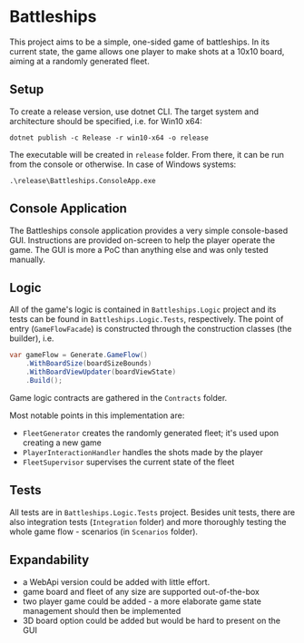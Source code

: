 # Battleships
This project aims to be a simple, one-sided game of battleships.
In its current state, the game allows one player to make shots at a 10x10 board, aiming at a randomly generated fleet.

## Setup
To create a release version, use dotnet CLI. The target system and architecture should be specified, i.e. for Win10 x64:
```
dotnet publish -c Release -r win10-x64 -o release
```
The executable will be created in `release` folder.
From there, it can be run from the console or otherwise.
In case of Windows systems:
```
.\release\Battleships.ConsoleApp.exe
```

## Console Application
The Battleships console application provides a very simple console-based GUI.
Instructions are provided on-screen to help the player operate the game.
The GUI is more a PoC than anything else and was only tested manually.

## Logic
All of the game's logic is contained in `Battleships.Logic` project and its tests can be found in `Battleships.Logic.Tests`, respectively.
The point of entry (`GameFlowFacade`) is constructed through the construction classes (the builder), i.e.
```c#
var gameFlow = Generate.GameFlow()
    .WithBoardSize(boardSizeBounds)
    .WithBoardViewUpdater(boardViewState)
    .Build();
```
Game logic contracts are gathered in the `Contracts` folder.

Most notable points in this implementation are:
 - `FleetGenerator` creates the randomly generated fleet; it's used upon creating a new game
 - `PlayerInteractionHandler` handles the shots made by the player
 - `FleetSupervisor` supervises the current state of the fleet

## Tests
All tests are in `Battleships.Logic.Tests` project.
Besides unit tests, there are also integration tests (`Integration` folder) and more thoroughly testing the whole game flow - scenarios (in `Scenarios` folder).

## Expandability
 - a WebApi version could be added with little effort.
 - game board and fleet of any size are supported out-of-the-box
 - two player game could be added - a more elaborate game state management should then be implemented
 - 3D board option could be added but would be hard to present on the GUI